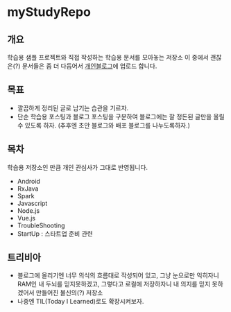 # myStudyRepo
## 개요
학습용 샘플 프로젝트와 직접 작성하는 학습용 문서를 모아놓는 저장소
이 중에서 괜찮은(?) 문서들은 좀 더 다듬어서 [개인블로그](http://syung1104.blog.me)에 업로드 합니다.

## 목표
* 깔끔하게 정리된 글로 남기는 습관을 기르자.
* 단순 학습용 포스팅과 블로그 포스팅을 구분하여 블로그에는 잘 정돈된 글만을 올릴 수 있도록 하자. (추후엔 초안 블로그와 배포 블로그를 나누도록하자.)

## 목차
학습용 저장소인 만큼 개인 관심사가 그대로 반영됩니다.
* Android
* RxJava
* Spark
* Javascript
* Node.js
* Vue.js
* TroubleShooting
* StartUp : 스타트업 준비 관련 

## 트리비아
* 블로그에 올리기엔 너무 의식의 흐름대로 작성되어 있고, 그냥 눈으로만 익히자니 RAM인 내 두뇌를 믿지못하겠고, 그렇다고 로컬에 저장하자니 내 의지를 믿지 못하겠어서 만들어진 불신의(?) 저장소
* 나중엔 TIL(Today I Learned)로도 확장시켜보자.
